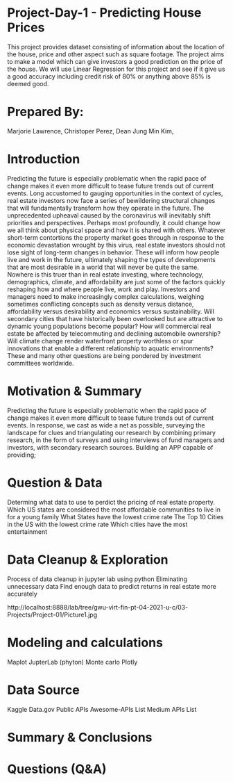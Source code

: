 # Project-Day-1 - Predicting House Prices 
This project provides dataset consisting of information about the location of the house, price and other aspect such as square footage.  The project aims to make a model which can give investors a good prediction on the price of the house.  We will use Linear Regression for this project and see if it give us a good accuracy including credit risk of 80% or anything above 85% is deemed good.    

# Prepared By:
Marjorie Lawrence, Christoper Perez, Dean Jung Min Kim, 

# Introduction
Predicting the future is especially problematic when the rapid pace of change makes it even more difficult to tease future trends out of current events. Long accustomed to gauging opportunities in the context of cycles, real estate investors now face a series of bewildering structural changes that will fundamentally transform how they operate in the future. The unprecedented upheaval caused by the coronavirus will inevitably shift priorities and perspectives. Perhaps most profoundly, it could change how we all think about physical space and how it is shared with others. Whatever short-term contortions the property market goes through in response to the economic devastation wrought by this virus, real estate investors should not lose sight of long-term changes in behavior. These will inform how people live and work in the future, ultimately shaping the types of developments that are most desirable in a world that will never be quite the same.  Nowhere is this truer than in real estate investing, where technology, demographics, climate, and affordability are just some of the factors quickly reshaping how and where people live, work and play. Investors and managers need to make increasingly complex calculations, weighing sometimes conflicting concepts such as density versus distance, affordability versus desirability and economics versus sustainability. Will secondary cities that have historically been overlooked but are attractive to dynamic young populations become popular? How will commercial real estate be affected by telecommuting and declining automobile ownership? Will climate change render waterfront property worthless or spur innovations that enable a different relationship to aquatic environments? These and many other questions are being pondered by investment committees worldwide.

# Motivation & Summary
Predicting the future is especially problematic when the rapid pace of change makes it even more difficult to tease future trends out of current events. In response, we cast as wide a net as possible, surveying the landscape for clues and triangulating our research by combining primary research, in the form of surveys and using interviews of fund managers and investors, with secondary research sources. Building an APP capable of providing;

# Question & Data

Determing what data to use to perdict the pricing of real estate property.
Which US states are considered the most affordable communities to live in for a young family
What States have the lowest crime rate
The Top 10 Cities in the US with the lowest crime rate
Which cities have the most entertainment

# Data Cleanup & Exploration
Process of data cleanup in jupyter lab using python
Eliminating unnecessary data
Find enough data to predict returns in real estate more accurately

http://localhost:8888/lab/tree/gwu-virt-fin-pt-04-2021-u-c/03-Projects/Project-01/Picture1.jpg

# Modeling and calculations
Maplot
JupterLab (phyton)
Monte carlo
Plotly

# Data Source
Kaggle
Data.gov
Public APIs
Awesome-APIs List
Medium APIs List

# Summary & Conclusions

# Questions (Q&A)

